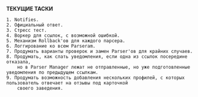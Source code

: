 **ТЕКУЩИЕ ТАСКИ**

    1. Notifies.
    2. Официальный ответ.
    3. Стресс тест.
    4. Воркер для ссылок, с возможной ошибкой.
    5. Механизм Rollback'ов для каждого парсера.
    6. Логгирование ко всем Parseram.
    7. Продумать варианты проверок и замен Parser'ов для крайних случаев.
    8. Продумать, как слать уведомления, если одна из ссылок посередине отказала, 
        но в Parser Manager лежат не отправленные, но уже подготовленные уведомления по предыдущем ссылкам.
    9. Продумать возможность добавления нескольких профилей, с которых пользователь отвечает на отзывы под карточкой 
        своего заведения. 